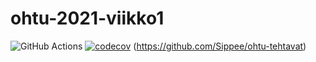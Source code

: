 # ohtu-2021-viikko1

![GitHub Actions](https://github.com/Sippee/ohtu-2021-viikko1/workflows/CI/badge.svg)
[![codecov](https://codecov.io/gh/Sippee/ohtu-2021-viikko1/branch/main/graph/badge.svg?token=MXEGVGMHZ0)](https://codecov.io/gh/Sippee/ohtu-2021-viikko1)
(https://github.com/Sippee/ohtu-tehtavat)
